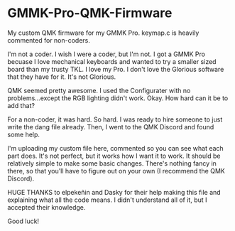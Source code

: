 # GMMK-Pro-QMK-Firmware
My custom QMK firmware for my GMMK Pro. keymap.c is heavily commented for non-coders.

I'm not a coder. I wish I were a coder, but I'm not. 
I got a GMMK Pro becuase I love mechanical keyboards and wanted to try a smaller sized board than my trusty TKL. I love my Pro. I don't love the Glorious software that they have for it. It's not Glorious. 

QMK seemed pretty awesome. I used the Configurater with no problems...except the RGB lighting didn't work. Okay. How hard can it be to add that? 

For a non-coder, it was hard. So hard. I was ready to hire someone to just write the dang file already. Then, I went to the QMK Discord and found some help.

I'm uploading my custom file here, commented so you can see what each part does. It's not perfect, but it works how I want it to work. It should be relatively simple to make some basic changes. There's nothing fancy in there, so that you'll have to figure out on your own (I recommend the QMK Discord).

HUGE THANKS to elpekeñin and Dasky for their help making this file and explaining what all the code means. I didn't understand all of it, but I accepted their knowledge. 

Good luck!
